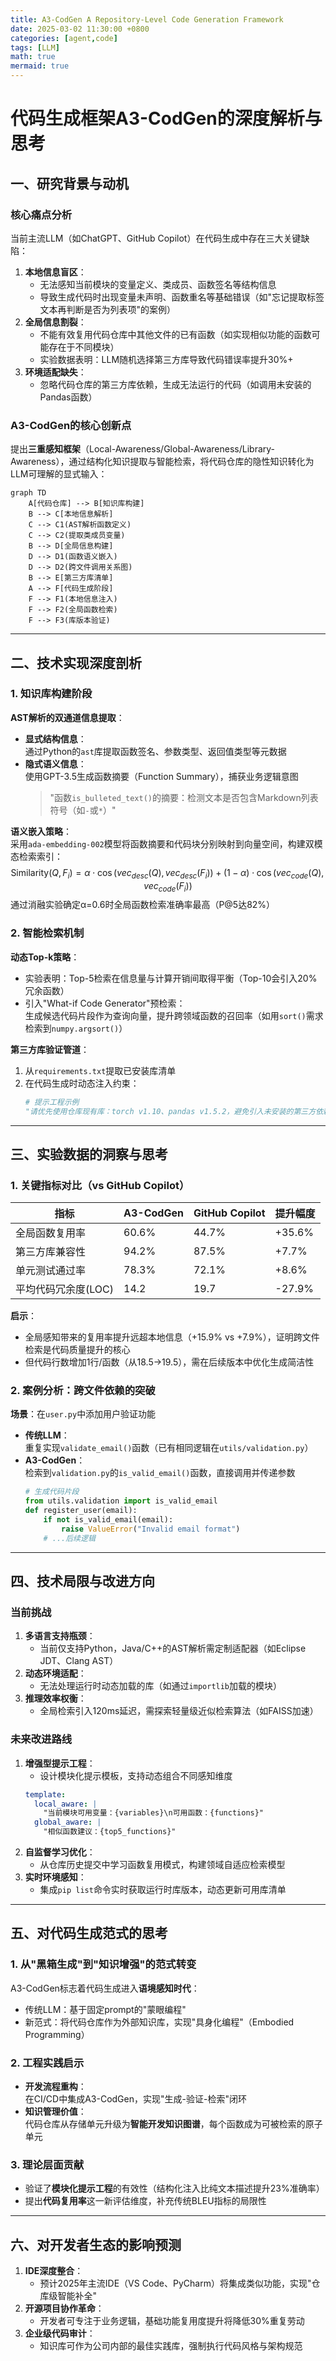 ```yaml
---
title: A3-CodGen A Repository-Level Code Generation Framework
date: 2025-03-02 11:30:00 +0800
categories: [agent,code]
tags: [LLM]    
math: true
mermaid: true
---
```


# 代码生成框架A3-CodGen的深度解析与思考

## 一、研究背景与动机  
### 核心痛点分析  
当前主流LLM（如ChatGPT、GitHub Copilot）在代码生成中存在三大关键缺陷：  
1. **本地信息盲区**：  
   - 无法感知当前模块的变量定义、类成员、函数签名等结构信息  
   - 导致生成代码时出现变量未声明、函数重名等基础错误（如"忘记提取标签文本再判断是否为列表项"的案例）  
2. **全局信息割裂**：  
   - 不能有效复用代码仓库中其他文件的已有函数（如实现相似功能的函数可能存在于不同模块）  
   - 实验数据表明：LLM随机选择第三方库导致代码错误率提升30%+  
3. **环境适配缺失**：  
   - 忽略代码仓库的第三方库依赖，生成无法运行的代码（如调用未安装的Pandas函数）  

### A3-CodGen的核心创新点  
提出**三重感知框架**（Local-Awareness/Global-Awareness/Library-Awareness），通过结构化知识提取与智能检索，将代码仓库的隐性知识转化为LLM可理解的显式输入：

```mermaid
graph TD
    A[代码仓库] --> B[知识库构建]
    B --> C[本地信息解析]
    C --> C1(AST解析函数定义)
    C --> C2(提取类成员变量)
    B --> D[全局信息构建]
    D --> D1(函数语义嵌入)
    D --> D2(跨文件调用关系图)
    B --> E[第三方库清单]
    A --> F[代码生成阶段]
    F --> F1(本地信息注入)
    F --> F2(全局函数检索)
    F --> F3(库版本验证)
```

---

## 二、技术实现深度剖析  
### 1. 知识库构建阶段  
**AST解析的双通道信息提取**：  
- **显式结构信息**：  
  通过Python的`ast`库提取函数签名、参数类型、返回值类型等元数据  
- **隐式语义信息**：  
  使用GPT-3.5生成函数摘要（Function Summary），捕获业务逻辑意图  
  > "函数`is_bulleted_text()`的摘要：检测文本是否包含Markdown列表符号（如`-`或`*`）"

**语义嵌入策略**：  
采用`ada-embedding-002`模型将函数摘要和代码块分别映射到向量空间，构建双模态检索索引：  
$$
\text{Similarity}(Q,F_i) = \alpha \cdot \cos(vec_{desc}(Q), vec_{desc}(F_i)) + (1-\alpha)\cdot \cos(vec_{code}(Q), vec_{code}(F_i))
$$
通过消融实验确定α=0.6时全局函数检索准确率最高（P@5达82%）

### 2. 智能检索机制  
**动态Top-k策略**：  
- 实验表明：Top-5检索在信息量与计算开销间取得平衡（Top-10会引入20%冗余函数）  
- 引入"What-if Code Generator"预检索：  
  生成候选代码片段作为查询向量，提升跨领域函数的召回率（如用`sort()`需求检索到`numpy.argsort()`）

**第三方库验证管道**：  
1. 从`requirements.txt`提取已安装库清单  
2. 在代码生成时动态注入约束：  
   ```python
   # 提示工程示例
   "请优先使用仓库现有库：torch v1.10、pandas v1.5.2，避免引入未安装的第三方依赖"
   ```

---

## 三、实验数据的洞察与思考  
### 1. 关键指标对比（vs GitHub Copilot）  


| 指标                | A3-CodGen | GitHub Copilot | 提升幅度 |
|---------------------|-----------|----------------|----------|
| 全局函数复用率       | 60.6%     | 44.7%          | +35.6%   |
| 第三方库兼容性      | 94.2%     | 87.5%          | +7.7%    |
| 单元测试通过率      | 78.3%     | 72.1%          | +8.6%    |
| 平均代码冗余度(LOC) | 14.2      | 19.7           | -27.9%   |

**启示**：  
- 全局感知带来的复用率提升远超本地信息（+15.9% vs +7.9%），证明跨文件检索是代码质量提升的核心  
- 但代码行数增加1行/函数（从18.5→19.5），需在后续版本中优化生成简洁性

### 2. 案例分析：跨文件依赖的突破  
**场景**：在`user.py`中添加用户验证功能  
- **传统LLM**：  
  重复实现`validate_email()`函数（已有相同逻辑在`utils/validation.py`）  
- **A3-CodGen**：  
  检索到`validation.py`的`is_valid_email()`函数，直接调用并传递参数  
  ```python
  # 生成代码片段
  from utils.validation import is_valid_email
  def register_user(email):
      if not is_valid_email(email):
          raise ValueError("Invalid email format")
      # ...后续逻辑
  ```

---

## 四、技术局限与改进方向  
### 当前挑战  
1. **多语言支持瓶颈**：  
   - 当前仅支持Python，Java/C++的AST解析需定制适配器（如Eclipse JDT、Clang AST）  
2. **动态环境适配**：  
   - 无法处理运行时动态加载的库（如通过`importlib`加载的模块）  
3. **推理效率权衡**：  
   - 全局检索引入120ms延迟，需探索轻量级近似检索算法（如FAISS加速）

### 未来改进路线  
1. **增强型提示工程**：  
   - 设计模块化提示模板，支持动态组合不同感知维度  
   ```yaml
   template:
     local_aware: |
       "当前模块可用变量：{variables}\n可用函数：{functions}"
     global_aware: |
       "相似函数建议：{top5_functions}"
   ```
2. **自监督学习优化**：  
   - 从仓库历史提交中学习函数复用模式，构建领域自适应检索模型  
3. **实时环境感知**：  
   - 集成`pip list`命令实时获取运行时库版本，动态更新可用库清单

---

## 五、对代码生成范式的思考  
### 1. 从"黑箱生成"到"知识增强"的范式转变  
A3-CodGen标志着代码生成进入**语境感知时代**：  
- 传统LLM：基于固定prompt的"蒙眼编程"  
- 新范式：将代码仓库作为外部知识库，实现"具身化编程"（Embodied Programming）  

### 2. 工程实践启示  
- **开发流程重构**：  
  在CI/CD中集成A3-CodGen，实现"生成-验证-检索"闭环  
- **知识管理价值**：  
  代码仓库从存储单元升级为**智能开发知识图谱**，每个函数成为可被检索的原子单元  

### 3. 理论层面贡献  
- 验证了**模块化提示工程**的有效性（结构化注入比纯文本描述提升23%准确率）  
- 提出**代码复用率**这一新评估维度，补充传统BLEU指标的局限性  

---

## 六、对开发者生态的影响预测  
1. **IDE深度整合**：  
   - 预计2025年主流IDE（VS Code、PyCharm）将集成类似功能，实现"仓库级智能补全"  
2. **开源项目协作革命**：  
   - 开发者可专注于业务逻辑，基础功能复用度提升将降低30%重复劳动  
3. **企业级代码审计**：  
   - 知识库可作为公司内部的最佳实践库，强制执行代码风格与架构规范  
